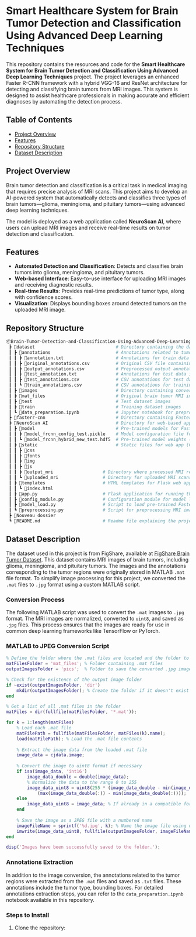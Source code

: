 # Smart Healthcare System for Brain Tumor Detection and Classification Using Advanced Deep Learning Techniques

This repository contains the resources and code for the **Smart Healthcare System for Brain Tumor Detection and Classification Using Advanced Deep Learning Techniques** project. The project leverages an enhanced Faster R-CNN framework with a hybrid VGG-16 and ResNet architecture for detecting and classifying brain tumors from MRI images. This system is designed to assist healthcare professionals in making accurate and efficient diagnoses by automating the detection process.

## Table of Contents

- [Project Overview](#project-overview)
- [Features](#features)
- [Repository Structure](#repository-structure)
- [Dataset Description](#dataset-description)


## Project Overview

Brain tumor detection and classification is a critical task in medical imaging that requires precise analysis of MRI scans. This project aims to develop an AI-powered system that automatically detects and classifies three types of brain tumors—glioma, meningioma, and pituitary tumors—using advanced deep learning techniques.

The model is deployed as a web application called **NeuroScan AI**, where users can upload MRI images and receive real-time results on tumor detection and classification.

## Features

- **Automated Detection and Classification**: Detects and classifies brain tumors into glioma, meningioma, and pituitary tumors.
- **Web-based Interface**: Easy-to-use interface for uploading MRI images and receiving diagnostic results.
- **Real-time Results**: Provides real-time predictions of tumor type, along with confidence scores.
- **Visualization**: Displays bounding boxes around detected tumors on the uploaded MRI image.

## Repository Structure
```bash
📦Brain-Tumor-Detection-and-Classification-Using-Advanced-Deep-Learning-Technique
 ┣ 📂dataset                               # Directory containing the dataset and annotations
 ┃ ┣ 📂annotations                         # Annotations related to tumor regions (in various formats)
 ┃ ┃ ┣ 📜annotation.txt                    # Annotations for train data in text format
 ┃ ┃ ┣ 📜original_annotations.csv          # Original CSV file containing annotations (with tumor borders)
 ┃ ┃ ┣ 📜output_annotations.csv            # Preprocessed output annotations for model input ( with bounding boxs instead of tumor borders )
 ┃ ┃ ┣ 📜test_annotation.txt               # Annotations for test data in text format
 ┃ ┃ ┣ 📜test_annotations.csv              # CSV annotations for test dataset
 ┃ ┃ ┗ 📜train_annotations.csv             # CSV annotations for training dataset
 ┃ ┣ 📂images                              # Directory containing converted MRI images (from .mat to .jpg)
 ┃ ┣ 📂mat_files                           # Original brain tumor MRI images in MATLAB .mat format
 ┃ ┣ 📂test                                # Test dataset images
 ┃ ┣ 📂train                               # Training dataset images
 ┃ ┗ 📜data_preparation.ipynb              # Jupyter notebook for preprocessing and dataset preparation
 ┣ 📂fasterr-cnn                           # Directory containing Faster R-CNN model code and scripts
 ┣ 📂NeuroScan AI                          # Directory for web-based application files
 ┃ ┣ 📂model                               # Pre-trained models for Faster R-CNN hybrid architecture
 ┃ ┃ ┣ 📜model_frcnn_config_test.pickle    # Model configuration file for Faster R-CNN
 ┃ ┃ ┗ 📜model_frcnn_hybrid_new_test.hdf5  # Pre-trained model weights (Faster R-CNN with hybrid VGG-16/ResNet)
 ┃ ┣ 📂static                              # Static files for web app (CSS, JS, fonts, images)
 ┃ ┃ ┣ 📂css                          
 ┃ ┃ ┣ 📂fonts                        
 ┃ ┃ ┣ 📂img                          
 ┃ ┃ ┣ 📂js                           
 ┃ ┃ ┣ 📂output_mri                   # Directory where processed MRI results are saved
 ┃ ┃ ┗ 📂uploaded_mri                 # Directory for uploaded MRI scans from users
 ┃ ┣ 📂templates                      # HTML templates for Flask web app
 ┃ ┃ ┗ 📜index.html                   
 ┃ ┣ 📜app.py                         # Flask application for running the NeuroScan AI web app
 ┃ ┣ 📜config_module.py               # Configuration module for model loading and app settings
 ┃ ┣ 📜model_load.py                  # Script to load pre-trained Faster R-CNN model
 ┃ ┗ 📜preprocessing.py               # Script for preprocessing MRI images before prediction
 ┣ 📂Nouveau dossier                  
 ┗ 📜README.md                        # Readme file explaining the project details and usage

```

## Dataset Description

The dataset used in this project is from FigShare, available at [FigShare Brain Tumor Dataset](https://figshare.com/articles/dataset/brain_tumor_dataset/1512427). This dataset contains MRI images of brain tumors, including glioma, meningioma, and pituitary tumors. The images and the annotations corresponding to the tumor regions were originally stored in MATLAB `.mat` file format. To simplify image processing for this project, we converted the `.mat` files to `.jpg` format using a custom MATLAB script.
### Conversion Process

The following MATLAB script was used to convert the `.mat` images to `.jpg` format. The MRI images are normalized, converted to `uint8`, and saved as `.jpg` files. This process ensures that the images are ready for use in common deep learning frameworks like TensorFlow or PyTorch.

### MATLAB to JPEG Conversion Script

```matlab
% Define the folder where the .mat files are located and the folder to save .jpg images
matFilesFolder = 'mat_files'; % Folder containing .mat files
outputImagesFolder = 'pics';  % Folder to save the converted .jpg images

% Check for the existence of the output image folder
if ~exist(outputImagesFolder, 'dir')
    mkdir(outputImagesFolder); % Create the folder if it doesn't exist
end

% Get a list of all .mat files in the folder
matFiles = dir(fullfile(matFilesFolder, '*.mat'));

for k = 1:length(matFiles)
    % Load each .mat file
    matFilePath = fullfile(matFilesFolder, matFiles(k).name);
    load(matFilePath); % Load the .mat file contents
    
    % Extract the image data from the loaded .mat file
    image_data = cjdata.image;
    
    % Convert the image to uint8 format if necessary
    if isa(image_data, 'int16')
        image_data_double = double(image_data);
        % Normalize the data to the range 0 to 255
        image_data_uint8 = uint8(255 * (image_data_double - min(image_data_double(:))) / ...
            (max(image_data_double(:)) - min(image_data_double(:))));
    else
        image_data_uint8 = image_data; % If already in a compatible format
    end
    
    % Save the image as a JPEG file with a numbered name
    imageFileName = sprintf('%d.jpg', k); % Name the image file using numbering
    imwrite(image_data_uint8, fullfile(outputImagesFolder, imageFileName)); % Save as .jpg
end

disp('Images have been successfully saved to the folder.');
```
### Annotations Extraction
In addition to the image conversion, the annotations related to the tumor regions were extracted from the `.mat` files and saved as `.txt` files. These annotations include the tumor type, bounding boxes. For detailed annotations extraction steps, you can refer to the `data_preparation.ipynb` notebook available in this repository.



### Steps to Install

1. Clone the repository:
  
